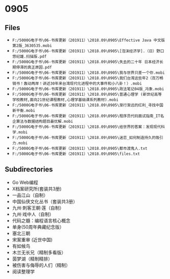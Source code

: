 # 0905

## Files

- `F:/5000G电子书\06-书库更新（201911）\2018.09\0905\Effective Java 中文版 第2版_3630535.mobi`
- `F:/5000G电子书\06-书库更新（201911）\2018.09\0905\[泡沫经济学].（日）野口悠纪雄.扫描版.pdf`
- `F:/5000G电子书\06-书库更新（201911）\2018.09\0905\失去的二十年 日本经济长期停滞的真正原因.pdf`
- `F:/5000G电子书\06-书库更新（201911）\2018.09\0905\我与世界只差一个你.mobi`
- `F:/5000G电子书\06-书库更新（201911）\2018.09\0905\我们台湾这些年2（百万畅销书！轰动两岸！讲述30年来台湾现代化进程中的大事件和小八卦！）.mobi`
- `F:/5000G电子书\06-书库更新（201911）\2018.09\0905\政法笔记04版_冯象.mobi`
- `F:/5000G电子书\06-书库更新（201911）\2018.09\0905\普通心理学 (新世纪高等学校教材,面向21世纪课程教材,心理学基础课系列教材).mobi`
- `F:/5000G电子书\06-书库更新（201911）\2018.09\0905\渐行渐远的红利_寻找中国新平衡.mobi`
- `F:/5000G电子书\06-书库更新（201911）\2018.09\0905\程序员代码面试指南_IT名企算法与数据结构题目最优解.mobi`
- `F:/5000G电子书\06-书库更新（201911）\2018.09\0905\给世界的答案：发现现代科学.mobi`
- `F:/5000G电子书\06-书库更新（201911）\2018.09\0905\迷恋_如何制造持久的吸引力.mobi`
- `F:/5000G电子书\06-书库更新（201911）\2018.09\0905\都市渡鬼人.txt`
- `F:/5000G电子书\06-书库更新（201911）\2018.09\0905\files.txt`

## Subdirectories

- Go Web编程
- X档案研究所(套装共3册)
- 一品江山（自制）
- 中国仙侠文化丛书（套装共3册）
- 九州·刺客王朝·莲（自制）
- 九州·戏中人（自制）
- 代码之髓：编程语言核心概念
- 单身(50周年典藏纪念版）
- 塞北三朝
- 宋案重审 (近世中国)
- 有如候鸟
- 木兰无长兄（精制多看版）
- 茵梦湖（精制精排）
- 被伤害与侮辱的人们（精制）
- 阅读整理学
